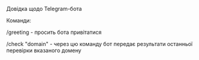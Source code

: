 Довідка щодо Telegram-бота

Команди:

/greeting - просить бота привітатися

/check "domain" - через цю команду бот передає результати останньої перевірки вказаного домену